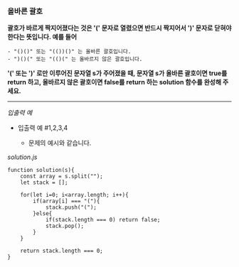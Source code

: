 ### 올바른 괄호

**괄호가 바르게 짝지어졌다는 것은 '(' 문자로 열렸으면 반드시 짝지어서 ')' 문자로 닫혀야 한다는 뜻입니다. 예를 들어**

```
- "()()" 또는 "(())()" 는 올바른 괄호입니다.
- ")()(" 또는 "(()(" 는 올바르지 않은 괄호입니다.
```

**'(' 또는 ')' 로만 이루어진 문자열 s가 주어졌을 때, 문자열 s가 올바른 괄호이면 true를 return 하고, 올바르지 않은 괄호이면 false를 return 하는 solution 함수를 완성해 주세요.**

---

_입출력 예_

- 입출력 예 #1,2,3,4

  - 문제의 예시와 같습니다.

_solution.js_

```
function solution(s){
    const array = s.split("");
    let stack = [];

    for(let i=0; i<array.length; i++){
        if(array[i] === "("){
            stack.push("(");
        }else{
            if(stack.length === 0) return false;
            stack.pop();
        }
    }

    return stack.length === 0;
}
```
